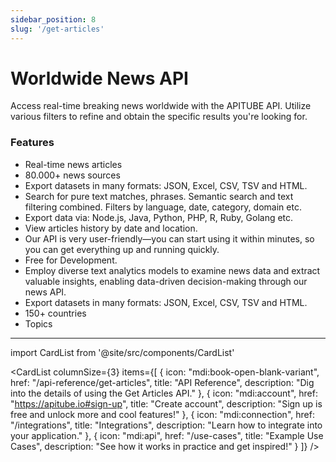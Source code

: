 ```yaml
---
sidebar_position: 8
slug: '/get-articles'
---
```


# Worldwide News API

Access real-time breaking news worldwide with the APITUBE API. Utilize various filters to refine and obtain the specific results you're looking for.

### Features

- Real-time news articles
- 80.000+ news sources
- Export datasets in many formats: JSON, Excel, CSV, TSV and HTML.
- Search for pure text matches, phrases. Semantic search and text filtering combined. Filters by language, date, category, domain etc.
- Export data via: Node.js, Java, Python, PHP, R, Ruby, Golang etc.
- View articles history by date and location.
- Our API is very user-friendly—you can start using it within minutes, so you can get everything up and running quickly.
- Free for Development.
- Employ diverse text analytics models to examine news data and extract valuable insights, enabling data-driven decision-making through our news API.
- Export datasets in many formats: JSON, Excel, CSV, TSV and HTML.
- 150+ countries
- Topics

---

import CardList from '@site/src/components/CardList'

<CardList
columnSize={3}
items={[
{
icon: "mdi:book-open-blank-variant",
href: "/api-reference/get-articles",
title: "API Reference",
description: "Dig into the details of using the Get Articles API."
},
{
icon: "mdi:account",
href: "https://apitube.io#sign-up",
title: "Create account",
description: "Sign up is free and unlock more and cool features!"
},
{
icon: "mdi:connection",
href: "/integrations",
title: "Integrations",
description: "Learn how to integrate into your application."
},
{
icon: "mdi:api",
href: "/use-cases",
title: "Example Use Cases",
description: "See how it works in practice and get inspired!"
}
]}
/>

